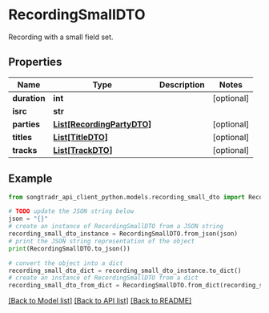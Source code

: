 # RecordingSmallDTO

Recording with a small field set.

## Properties

Name | Type | Description | Notes
------------ | ------------- | ------------- | -------------
**duration** | **int** |  | [optional] 
**isrc** | **str** |  | 
**parties** | [**List[RecordingPartyDTO]**](RecordingPartyDTO.md) |  | [optional] 
**titles** | [**List[TitleDTO]**](TitleDTO.md) |  | [optional] 
**tracks** | [**List[TrackDTO]**](TrackDTO.md) |  | [optional] 

## Example

```python
from songtradr_api_client_python.models.recording_small_dto import RecordingSmallDTO

# TODO update the JSON string below
json = "{}"
# create an instance of RecordingSmallDTO from a JSON string
recording_small_dto_instance = RecordingSmallDTO.from_json(json)
# print the JSON string representation of the object
print(RecordingSmallDTO.to_json())

# convert the object into a dict
recording_small_dto_dict = recording_small_dto_instance.to_dict()
# create an instance of RecordingSmallDTO from a dict
recording_small_dto_from_dict = RecordingSmallDTO.from_dict(recording_small_dto_dict)
```
[[Back to Model list]](../README.md#documentation-for-models) [[Back to API list]](../README.md#documentation-for-api-endpoints) [[Back to README]](../README.md)



